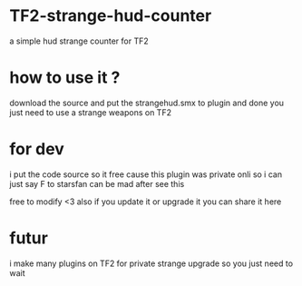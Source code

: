 # TF2-strange-hud-counter
a simple hud strange counter for TF2 

# how to use it ?

download the source and put the strangehud.smx to plugin and done you just need to use a strange weapons on TF2 

# for dev

i put the code source so it free cause this plugin was private onli so i can just say F to starsfan can be mad after see this

free to modify <3 also if you update it or upgrade it you can share it here 

# futur

i make many plugins on TF2 for private strange upgrade so you just need to wait 
